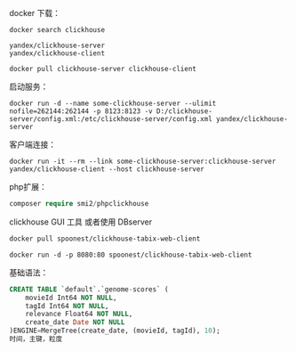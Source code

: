 docker 下载：

```shell
docker search clickhouse

yandex/clickhouse-server
yandex/clickhouse-client

docker pull clickhouse-server clickhouse-client

```

启动服务：

```shell
docker run -d --name some-clickhouse-server --ulimit nofile=262144:262144 -p 8123:8123 -v D:/clickhouse-server/config.xml:/etc/clickhouse-server/config.xml yandex/clickhouse-server
```

客户端连接：

```shell
docker run -it --rm --link some-clickhouse-server:clickhouse-server yandex/clickhouse-client --host clickhouse-server
```

php扩展：

```php
composer require smi2/phpclickhouse
```

clickhouse GUI 工具 或者使用 DBserver

```dockerfile
docker pull spoonest/clickhouse-tabix-web-client
```

```shell
docker run -d -p 8080:80 spoonest/clickhouse-tabix-web-client
```

基础语法：

```sql
CREATE TABLE `default`.`genome-scores` (
	movieId Int64 NOT NULL,
	tagId Int64 NOT NULL,
	relevance Float64 NOT NULL,
	create_date Date NOT NULL
)ENGINE=MergeTree(create_date, (movieId, tagId), 10);
时间，主键，粒度
```